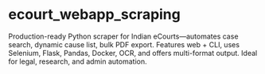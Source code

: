 # ecourt_webapp_scraping
Production-ready Python scraper for Indian eCourts—automates case search, dynamic cause list, bulk PDF export. Features web + CLI, uses Selenium, Flask, Pandas, Docker, OCR, and offers multi-format output. Ideal for legal, research, and admin automation.
